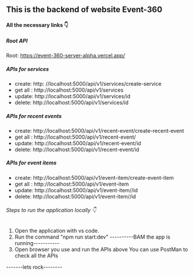 ## This is the backend of website Event-360

#### All the necessary links 👇

##### Root API

Root: https://event-360-server-alpha.vercel.app/

##### APIs for services

- create: http: //localhost:5000/api/v1/services/create-service
- get all : http://localhost:5000/api/v1/services
- update: http://localhost:5000/api/v1/services/id
- delete: http://localhost:5000/api/v1/services/id

##### APIs for recent events

- create: http://localhost:5000/api/v1/recent-event/create-recent-event
- get all : http://localhost:5000/api/v1/recent-event/
- update: http://localhost:5000/api/v1/recent-event/id
- delete: http://localhost:5000/api/v1/recent-event/id

##### APIs for event items

- create: http://localhost:5000/api/v1/event-item/create-event-item
- get all : http://localhost:5000/api/v1/event-item
- update: http://localhost:5000/api/v1/event-item//id
- delete: http://localhost:5000/api/v1/event-item//id

###### Steps to run the application locally 👇

1. Open the application with vs code.
2. Run the command "npm run start:dev"
   ----------BAM the app is running-----------
3. Open browser you use and run the APIs above
   You can use PostMan to check all the APIs

-------lets rock--------
